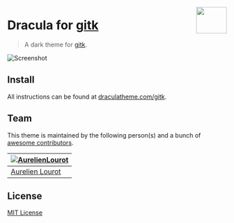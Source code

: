 [<img src="https://draculatheme.com/assets/img/icons/axe.png" align="right" width="70" height="61">](https://draculatheme.com/gitk)

# Dracula for [gitk](https://git-scm.com/docs/gitk)

> A dark theme for [gitk](https://git-scm.com/docs/gitk).

![Screenshot](https://draculatheme.com/assets/img/screenshots/gitk.png)

## Install

All instructions can be found at [draculatheme.com/gitk](https://draculatheme.com/gitk).

## Team

This theme is maintained by the following person(s) and a bunch of [awesome contributors](https://github.com/dracula/gitk/graphs/contributors).

[![AurelienLourot](https://avatars0.githubusercontent.com/u/11795312?v=4&s=70)](https://github.com/AurelienLourot) |
--- |
[Aurelien Lourot](https://github.com/AurelienLourot) |

## License

[MIT License](./LICENSE)
